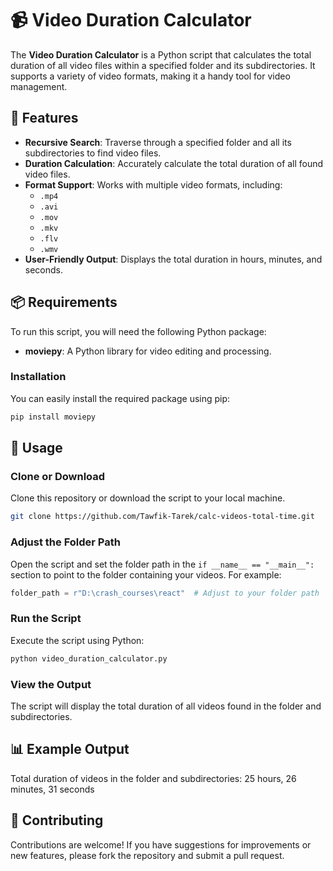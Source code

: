 # 📹 Video Duration Calculator

The **Video Duration Calculator** is a Python script that calculates the total duration of all video files within a specified folder and its subdirectories. It supports a variety of video formats, making it a handy tool for video management.

## 🎯 Features

- **Recursive Search**: Traverse through a specified folder and all its subdirectories to find video files.
- **Duration Calculation**: Accurately calculate the total duration of all found video files.
- **Format Support**: Works with multiple video formats, including:
  - `.mp4`
  - `.avi`
  - `.mov`
  - `.mkv`
  - `.flv`
  - `.wmv`
- **User-Friendly Output**: Displays the total duration in hours, minutes, and seconds.

## 📦 Requirements

To run this script, you will need the following Python package:

- **moviepy**: A Python library for video editing and processing.

### Installation

You can easily install the required package using pip:

```bash
pip install moviepy
```

## 🚀 Usage

### Clone or Download
Clone this repository or download the script to your local machine.

```bash
git clone https://github.com/Tawfik-Tarek/calc-videos-total-time.git
```

### Adjust the Folder Path
Open the script and set the folder path in the `if __name__ == "__main__":` section to point to the folder containing your videos. For example:

```python
folder_path = r"D:\crash_courses\react"  # Adjust to your folder path
```

### Run the Script
Execute the script using Python:

```bash
python video_duration_calculator.py
```

### View the Output
The script will display the total duration of all videos found in the folder and subdirectories.

## 📊 Example Output
Total duration of videos in the folder and subdirectories: 25 hours, 26 minutes, 31 seconds

## 🎉 Contributing
Contributions are welcome! If you have suggestions for improvements or new features, please fork the repository and submit a pull request.
